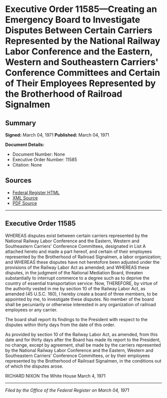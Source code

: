 # Executive Order 11585—Creating an Emergency Board to Investigate Disputes Between Certain Carriers Represented by the National Railway Labor Conference and the Eastern, Western and Southeastern Carriers' Conference Committees and Certain of Their Employees Represented by the Brotherhood of Railroad Signalmen

## Summary

**Signed:** March 04, 1971
**Published:** March 04, 1971

**Document Details:**
- Document Number: None
- Executive Order Number: 11585
- Citation: None

## Sources
- [Federal Register HTML](https://www.presidency.ucsb.edu/documents/executive-order-11585-creating-emergency-board-investigate-disputes-between-certain)
- [XML Source](None)
- [PDF Source](None)

---

## Executive Order 11585

WHEREAS disputes exist between certain carriers represented by the National Railway Labor Conference and the Eastern, Western and Southeastern Carriers' Conference Committees, designated in List A attached hereto and made a part hereof, and certain of their employees represented by the Brotherhood of Railroad Signalmen, a labor organization; and
WHEREAS these disputes have not heretofore been adjusted under the provisions of the Railway Labor Act as amended; and
WHEREAS these disputes, in the judgment of the National Mediation Board, threaten substantially to interrupt commerce to a degree such as to deprive the country of essential transportation service:
Now, THEREFORE, by virtue of the authority vested in me by section 10 of the Railway Labor Act, as amended (45 U.S.C. 160), I hereby create a board of three members, to be appointed by me, to investigate these disputes. No member of the board shall be pecuniarily or otherwise interested in any organization of railroad employees or any carrier.

The board shall report its findings to the President with respect to the disputes within thirty days from the date of this order.

As provided by section 10 of the Railway Labor Act, as amended, from this date and for thirty days after the Board has made its report to the President, no change, except by agreement, shall be made by the carriers represented by the National Railway Labor Conference and the Eastern, Western and Southeastern Carriers' Conference Committees, or by their employees represented by the Brotherhood of Railroad Signalmen, in the conditions out of which the disputes arose.

RICHARD NIXON
The White House
March 4, 1971

---

*Filed by the Office of the Federal Register on March 04, 1971*
